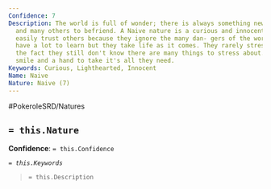 ```yaml
---
Confidence: 7
Description: The world is full of wonder; there is always something new to discover
  and many others to befriend. A Naive nature is a curious and innocent nature, they
  easily trust others because they ignore the many dan- gers of the world. They still
  have a lot to learn but they take life as it comes. They rarely stress out due to
  the fact they still don't know there are many things to stress about. A friend's
  smile and a hand to take it's all they need.
Keywords: Curious, Lighthearted, Innocent
Name: Naive
Nature: Naive (7)
---
```


#PokeroleSRD/Natures

## `= this.Nature`

**Confidence**: `= this.Confidence`

*`= this.Keywords`*

> `= this.Description`